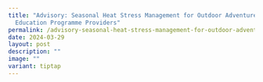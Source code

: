 ```yaml
---
title: "Advisory: Seasonal Heat Stress Management for Outdoor Adventure
  Education Programme Providers"
permalink: /advisory-seasonal-heat-stress-management-for-outdoor-adventure-education-programme-providers/
date: 2024-03-29
layout: post
description: ""
image: ""
variant: tiptap
---
```

